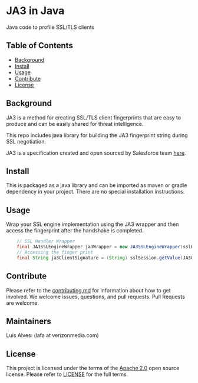 # JA3 in Java
Java code to profile SSL/TLS clients

## Table of Contents

- [Background](#background)
- [Install](#install)
- [Usage](#usage)
- [Contribute](#contribute)
- [License](#license)

## Background

JA3 is a method for creating SSL/TLS client fingerprints that are easy to produce and can be easily shared for threat intelligence.

This repo includes java library for building the JA3 fingerprint string during SSL negotiation.

JA3 is a specification created and open sourced by Salesforce team [here](https://github.com/salesforce/ja3).

## Install

This is packaged as a java library and can be imported as maven or gradle dependency in your project. There are no special installation instructions.

## Usage

Wrap your SSL engine implementation using the JA3 wrapper and then access the fingerprint after the handshake is completed.

```java
    // SSL Handler Wrapper
    final JA3SSLEngineWrapper ja3Wrapper = new JA3SSLEngineWrapper(sslEngine);
    // Accessing the finger print
    final String ja3ClientSignature = (String) sslSession.getValue(JA3Constants.JA3_FINGERPRINT);
```

## Contribute

Please refer to the [contributing.md](Contributing.md) for information about how to get involved. We welcome issues, questions, and pull requests. Pull Requests are welcome.

## Maintainers

Luis Alves: (lafa at verizonmedia.com)

## License

This project is licensed under the terms of the [Apache 2.0](LICENSE-Apache-2.0) open source license. Please refer to [LICENSE](LICENSE) for the full terms.
